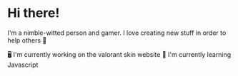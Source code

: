 # Hi there!
I'm a nimble-witted person and gamer. I love creating new stuff in order to help others 🧠

🖥️ I'm currently working on the valorant skin website
🥮 I'm currently learning Javascript 

